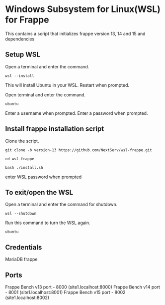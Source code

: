 # Windows Subsystem for Linux(WSL) for Frappe
This contains a script that initializes frappe version 13, 14 and 15 and dependencies

## Setup WSL
Open a terminal and enter the command.
```
wsl --install
```
This will install Ubuntu in your WSL.
Restart when prompted.

Open terminal and enter the command.
```
ubuntu
```
Enter a username when prompted.
Enter a password when prompted.

## Install frappe installation script
Clone the script.
```
git clone -b version-13 https://github.com/NextServ/wsl-frappe.git
```
```
cd wsl-frappe
```
```
bash ./install.sh
```
enter WSL password when prompted

## To exit/open the WSL
Open a terminal and enter the command for shutdown.
```
wsl --shutdown
```
Run this command to turn the WSL again.
```
ubuntu
```

## Credentials
MariaDB
frappe

## Ports
Frappe Bench v13 port - 8000 (site1.localhost:8000)
Frappe Bench v14 port - 8001 (site1.localhost:8001)
Frappe Bench v15 port - 8002 (site1.localhost:8002)
